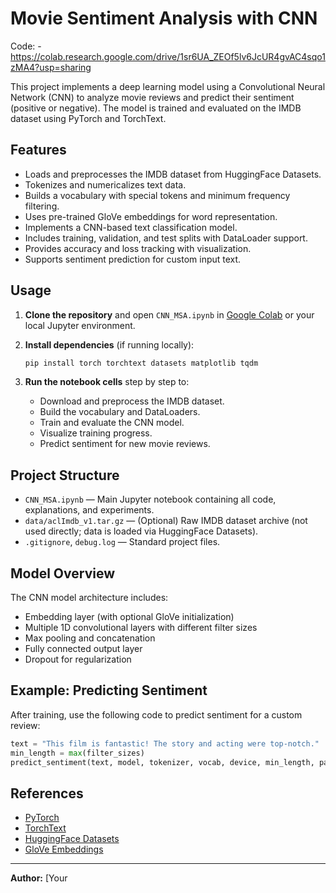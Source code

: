 # Movie Sentiment Analysis with CNN

Code: - https://colab.research.google.com/drive/1sr6UA_ZEOf5lv6JcUR4gvAC4sqo1zMA4?usp=sharing

This project implements a deep learning model using a Convolutional Neural Network (CNN) to analyze movie reviews and predict their sentiment (positive or negative). The model is trained and evaluated on the IMDB dataset using PyTorch and TorchText.

## Features

- Loads and preprocesses the IMDB dataset from HuggingFace Datasets.
- Tokenizes and numericalizes text data.
- Builds a vocabulary with special tokens and minimum frequency filtering.
- Uses pre-trained GloVe embeddings for word representation.
- Implements a CNN-based text classification model.
- Includes training, validation, and test splits with DataLoader support.
- Provides accuracy and loss tracking with visualization.
- Supports sentiment prediction for custom input text.

## Usage

1. **Clone the repository** and open `CNN_MSA.ipynb` in [Google Colab](https://colab.research.google.com/github/Sambarlasagna/movie-sentiment-analysis/blob/main/CNN_MSA.ipynb) or your local Jupyter environment.

2. **Install dependencies** (if running locally):
    ```sh
    pip install torch torchtext datasets matplotlib tqdm
    ```

3. **Run the notebook cells** step by step to:
    - Download and preprocess the IMDB dataset.
    - Build the vocabulary and DataLoaders.
    - Train and evaluate the CNN model.
    - Visualize training progress.
    - Predict sentiment for new movie reviews.

## Project Structure

- `CNN_MSA.ipynb` — Main Jupyter notebook containing all code, explanations, and experiments.
- `data/aclImdb_v1.tar.gz` — (Optional) Raw IMDB dataset archive (not used directly; data is loaded via HuggingFace Datasets).
- `.gitignore`, `debug.log` — Standard project files.

## Model Overview

The CNN model architecture includes:
- Embedding layer (with optional GloVe initialization)
- Multiple 1D convolutional layers with different filter sizes
- Max pooling and concatenation
- Fully connected output layer
- Dropout for regularization

## Example: Predicting Sentiment

After training, use the following code to predict sentiment for a custom review:

```python
text = "This film is fantastic! The story and acting were top-notch."
min_length = max(filter_sizes)
predict_sentiment(text, model, tokenizer, vocab, device, min_length, pad_index)
```

## References

- [PyTorch](https://pytorch.org/)
- [TorchText](https://pytorch.org/text/stable/index.html)
- [HuggingFace Datasets](https://huggingface.co/docs/datasets/)
- [GloVe Embeddings](https://nlp.stanford.edu/projects/glove/)

---

**Author:** [Your
